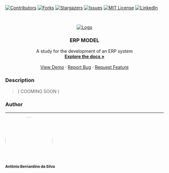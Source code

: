 [![Contributors][contributors-shield]][contributors-url]
[![Forks][forks-shield]][forks-url]
[![Stargazers][stars-shield]][stars-url]
[![Issues][issues-shield]][issues-url]
[![MIT License][license-shield]][license-url]
[![LinkedIn][linkedin-shield]][linkedin-url]

<!-- PROJECT LOGO -->
<br />
<p align="center">
  <a href="https://github.com/Tonybsilva-dev/SocialHeat">
    <img src="https://i.imgur.com/L2P1ubu.png" alt="Logo">
  </a>

  <h3 align="center">ERP MODEL</h3>

  <p align="center">
    A study for the development of an ERP system
    <br />
    <a href="https://github.com/Ellie-on/ERP"><strong>Explore the docs »</strong></a>
    <br />
    <br />
    <a href="https://github.com/Ellie-on/ERP">View Demo</a>
    ·
    <a href="https://github.com/Ellie-on/ERP/issues">Report Bug</a>
    ·
    <a href="https://github.com/Ellie-on/ERP/issues">Request Feature</a>
  </p>
</p>

### Description

> ( COOMING SOON )


<!-- CONTACT -->
### Author
---

<a href="https://dev.to/tonybsilvadev">
 <img style="border-radius: 50%;" src="https://avatars.githubusercontent.com/u/54373473?v=4" width="150px;" alt=""/>
 <br />
 <sub><b>Antônio Bernardino da Silva</b></sub></a> <a href="https://tonybsilvadev.medium.com/" title="Medium".</a>

<!-- MARKDOWN LINKS & IMAGES -->
<!-- https://www.markdownguide.org/basic-syntax/#reference-style-links -->
[contributors-shield]: https://img.shields.io/github/contributors/Ellie-on/ERP.svg?style=for-the-badge
[contributors-url]: https://github.com/Ellie-on/ERP/graphs/contributors
[forks-shield]: https://img.shields.io/github/forks/Ellie-on/ERP.svg?style=for-the-badge
[forks-url]: https://github.com/Ellie-on/ERP/network/members
[stars-shield]: https://img.shields.io/github/stars/Ellie-on/ERP.svg?style=for-the-badge
[stars-url]: https://github.com/Ellie-on/ERP/stargazers
[issues-shield]: https://img.shields.io/github/issues/Ellie-on/ERP.svg?style=for-the-badge
[issues-url]: https://github.com/Ellie-on/ERP/issues
[license-shield]: https://img.shields.io/github/license/Ellie-on/ERP.svg?style=for-the-badge
[license-url]: https://github.com/Ellie-on/ERP/blob/master/LICENSE.md
[linkedin-shield]: https://img.shields.io/badge/-LinkedIn-black.svg?style=for-the-badge&logo=linkedin&colorB=555
[linkedin-url]: https://linkedin.com/in/tony-silva/
